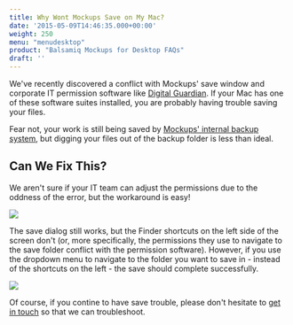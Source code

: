 ```yaml
---
title: Why Wont Mockups Save on My Mac?
date: '2015-05-09T14:46:35.000+00:00'
weight: 250
menu: "menudesktop"
product: "Balsamiq Mockups for Desktop FAQs"
draft: ''
---
```

We've recently discovered a conflict with Mockups' save window and corporate IT permission software like [Digital Guardian](https://digitalguardian.com/). If your Mac has one of these software suites installed, you are probably having trouble saving your files.

Fear not, your work is still being saved by [Mockups' internal backup system](https://support.balsamiq.com/desktop/backup/), but digging your files out of the backup folder is less than ideal.

## Can We Fix This?

We aren't sure if your IT team can adjust the permissions due to the oddness of the error, but the workaround is easy!

![](https://media.balsamiq.com/img/support/docs/m4d/b3/save-as-dropdown.png)

The save dialog still works, but the Finder shortcuts on the left side of the screen don't (or, more specifically, the permissions they use to navigate to the save folder conflict with the permission software). However, if you use the dropdown menu to navigate to the folder you want to save in  - instead of the shortcuts on the left -  the save should complete successfully.

![](https://media.balsamiq.com/img/support/docs/m4d/b3/save-as-dropdown.gif)

Of course, if you contine to have save trouble, please don't hesitate to [get in touch](mailto:support@balsamiq.com) so that we can troubleshoot.
